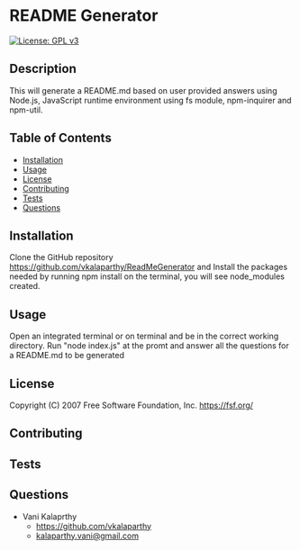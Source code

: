 
# README Generator
[![License: GPL v3](https://img.shields.io/badge/License-GPLv3-blue.svg)](https://www.gnu.org/licenses/gpl-3.0)
## Description
This will generate a README.md based on user provided answers using Node.js,  JavaScript runtime environment using fs module, npm-inquirer and npm-util.
## Table of Contents
* [Installation](#installation)
* [Usage](#usage)
* [License](#license)
* [Contributing](#contributing)
* [Tests](#tests)
* [Questions](#questions)
## Installation
Clone the GitHub repository https://github.com/vkalaparthy/ReadMeGenerator and Install the packages needed by running npm install on the terminal, you will see node_modules created.
## Usage
Open an integrated terminal or on terminal and be in the correct working directory. Run "node index.js" at the promt and answer all the questions for a README.md to be generated

## License
Copyright (C) 2007 Free Software Foundation, Inc. <https://fsf.org/>
## Contributing
## Tests

## Questions
* Vani Kalaprthy
  * https://github.com/vkalaparthy
  * kalaparthy.vani@gmail.com
    